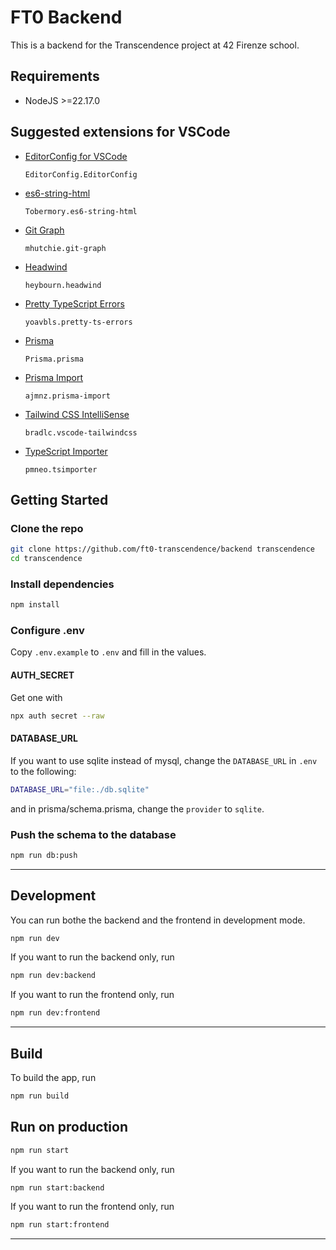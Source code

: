 # FT0 Backend

This is a backend for the Transcendence project at 42 Firenze school.

## Requirements

- NodeJS >=22.17.0

## Suggested extensions for VSCode

- [EditorConfig for VSCode](https://marketplace.visualstudio.com/items?itemName=EditorConfig.EditorConfig)
  ```
  EditorConfig.EditorConfig
  ```
- [es6-string-html](https://marketplace.visualstudio.com/items?itemName=Tobermory.es6-string-html)
  ```
  Tobermory.es6-string-html
  ```
- [Git Graph](https://marketplace.visualstudio.com/items?itemName=mhutchie.git-graph)
  ```
  mhutchie.git-graph
  ```
- [Headwind](https://marketplace.visualstudio.com/items?itemName=heybourn.headwind)
  ```
  heybourn.headwind
  ```
- [Pretty TypeScript Errors](https://marketplace.visualstudio.com/items?itemName=yoavbls.pretty-ts-errors)
  ```
  yoavbls.pretty-ts-errors
  ```
- [Prisma](https://marketplace.visualstudio.com/items?itemName=Prisma.prisma)
  ```
  Prisma.prisma
  ```
- [Prisma Import](https://marketplace.visualstudio.com/items?itemName=ajmnz.prisma-import)
  ```
  ajmnz.prisma-import
  ```
- [Tailwind CSS IntelliSense](https://marketplace.visualstudio.com/items?itemName=bradlc.vscode-tailwindcss)
  ```
  bradlc.vscode-tailwindcss
  ```
- [TypeScript Importer](https://marketplace.visualstudio.com/items?itemName=pmneo.tsimporter)
  ```
  pmneo.tsimporter
  ```

## Getting Started

### Clone the repo

```bash
git clone https://github.com/ft0-transcendence/backend transcendence
cd transcendence
```

### Install dependencies

```bash
npm install
```

### Configure .env

Copy `.env.example` to `.env` and fill in the values.

#### AUTH_SECRET

Get one with

```bash
npx auth secret --raw
```

#### DATABASE_URL

If you want to use sqlite instead of mysql, change the `DATABASE_URL` in `.env` to the following:

```bash
DATABASE_URL="file:./db.sqlite"
```

and in prisma/schema.prisma, change the `provider` to `sqlite`.

### Push the schema to the database

```bash
npm run db:push
```

---

## Development

You can run bothe the backend and the frontend in development mode.
```bash
npm run dev
```

If you want to run the backend only, run

```bash
npm run dev:backend
```

If you want to run the frontend only, run

```bash
npm run dev:frontend
```

---

## Build

To build the app, run

```bash
npm run build
```

## Run on production

```bash
npm run start
```


If you want to run the backend only, run

```bash
npm run start:backend
```

If you want to run the frontend only, run

```bash
npm run start:frontend
```

---



